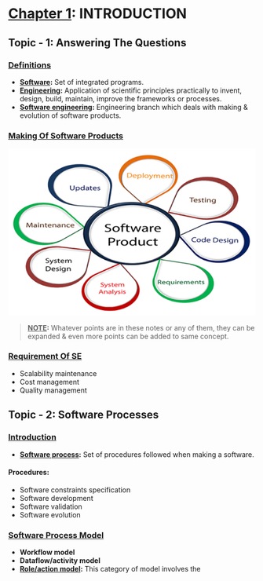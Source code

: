 # <u>Chapter 1</u>: INTRODUCTION





## **Topic - 1: Answering The Questions**

### <u>Definitions</u>

- **<u>Software</u>:** Set of integrated programs.
- **<u>Engineering</u>:** Application of scientific principles practically to invent, design, build, maintain, improve the frameworks or processes.
- **<u>Software engineering</u>:** Engineering branch which deals with making & evolution of software products.


### <u>Making Of Software Products</u>

![Software Products](./media/image1.png)

> **<u>NOTE</u>:**
> Whatever points are in these notes or any of them, they can be expanded & even more points can be added to same concept.


### <u>Requirement Of SE</u>

- Scalability maintenance
- Cost management
- Quality management



## **Topic - 2: Software Processes**

### <u>Introduction</u>

- **<u>Software process</u>:** Set of procedures followed when making a software.

#### Procedures:

- Software constraints specification
- Software development
- Software validation
- Software evolution


### <u>Software Process Model</u>

- **Workflow model**
- **Dataflow/activity model**
- **<u>Role/action model</u>:** This category of model involves the 